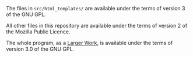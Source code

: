 The files in `src/html_templates/` are available under the terms of version 3 of the GNU GPL.

All other files in this repository are available under the terms of version 2 of the Mozilla Public Licence.

The whole program, as a [Larger Work](https://www.mozilla.org/en-US/MPL/2.0/FAQ/), is available under the terms of version 3.0 of the GNU GPL.
